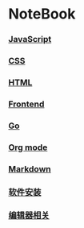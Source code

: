 
# NoteBook

### [JavaScript](./javascript/index.org)

### [CSS](./css/index.org)

### [HTML](./html/index.org)

### [Frontend](./frontend/index.org)

### [Go](./go/index.org)

### [Org mode](./org-mode/index.org)

### [Markdown](./markdown/index.org)

### [软件安装](./software-installation/index.org)

### [编辑器相关](./editor/index.org)

